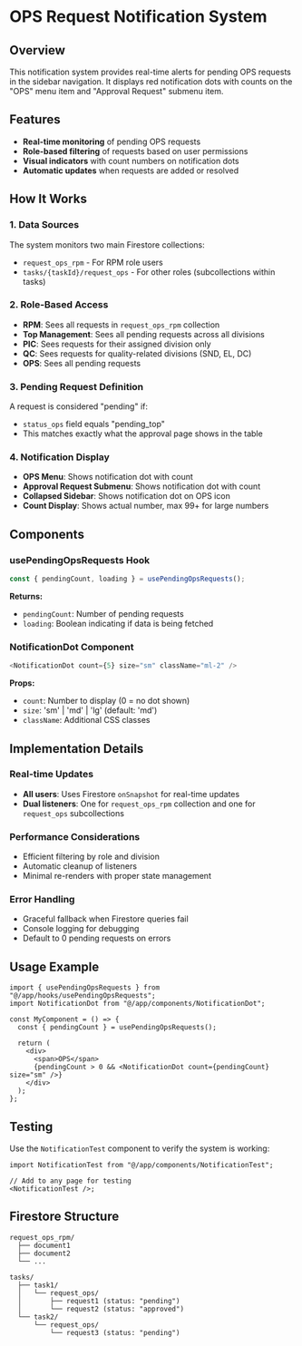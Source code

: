 # OPS Request Notification System

## Overview

This notification system provides real-time alerts for pending OPS requests in the sidebar navigation. It displays red notification dots with counts on the "OPS" menu item and "Approval Request" submenu item.

## Features

- **Real-time monitoring** of pending OPS requests
- **Role-based filtering** of requests based on user permissions
- **Visual indicators** with count numbers on notification dots
- **Automatic updates** when requests are added or resolved

## How It Works

### 1. Data Sources

The system monitors two main Firestore collections:

- `request_ops_rpm` - For RPM role users
- `tasks/{taskId}/request_ops` - For other roles (subcollections within tasks)

### 2. Role-Based Access

- **RPM**: Sees all requests in `request_ops_rpm` collection
- **Top Management**: Sees all pending requests across all divisions
- **PIC**: Sees requests for their assigned division only
- **QC**: Sees requests for quality-related divisions (SND, EL, DC)
- **OPS**: Sees all pending requests

### 3. Pending Request Definition

A request is considered "pending" if:

- `status_ops` field equals "pending_top"
- This matches exactly what the approval page shows in the table

### 4. Notification Display

- **OPS Menu**: Shows notification dot with count
- **Approval Request Submenu**: Shows notification dot with count
- **Collapsed Sidebar**: Shows notification dot on OPS icon
- **Count Display**: Shows actual number, max 99+ for large numbers

## Components

### usePendingOpsRequests Hook

```typescript
const { pendingCount, loading } = usePendingOpsRequests();
```

**Returns:**

- `pendingCount`: Number of pending requests
- `loading`: Boolean indicating if data is being fetched

### NotificationDot Component

```typescript
<NotificationDot count={5} size="sm" className="ml-2" />
```

**Props:**

- `count`: Number to display (0 = no dot shown)
- `size`: 'sm' | 'md' | 'lg' (default: 'md')
- `className`: Additional CSS classes

## Implementation Details

### Real-time Updates

- **All users**: Uses Firestore `onSnapshot` for real-time updates
- **Dual listeners**: One for `request_ops_rpm` collection and one for `request_ops` subcollections

### Performance Considerations

- Efficient filtering by role and division
- Automatic cleanup of listeners
- Minimal re-renders with proper state management

### Error Handling

- Graceful fallback when Firestore queries fail
- Console logging for debugging
- Default to 0 pending requests on errors

## Usage Example

```tsx
import { usePendingOpsRequests } from "@/app/hooks/usePendingOpsRequests";
import NotificationDot from "@/app/components/NotificationDot";

const MyComponent = () => {
  const { pendingCount } = usePendingOpsRequests();

  return (
    <div>
      <span>OPS</span>
      {pendingCount > 0 && <NotificationDot count={pendingCount} size="sm" />}
    </div>
  );
};
```

## Testing

Use the `NotificationTest` component to verify the system is working:

```tsx
import NotificationTest from "@/app/components/NotificationTest";

// Add to any page for testing
<NotificationTest />;
```

## Firestore Structure

```
request_ops_rpm/
  ├── document1
  ├── document2
  └── ...

tasks/
  ├── task1/
  │   └── request_ops/
  │       ├── request1 (status: "pending")
  │       └── request2 (status: "approved")
  └── task2/
      └── request_ops/
          └── request3 (status: "pending")
```
